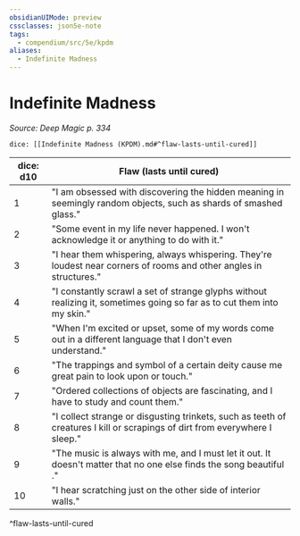 ```yaml
---
obsidianUIMode: preview
cssclasses: json5e-note
tags:
  - compendium/src/5e/kpdm
aliases:
  - Indefinite Madness
---
```

# Indefinite Madness
*Source: Deep Magic p. 334* 

`dice: [[Indefinite Madness (KPDM).md#^flaw-lasts-until-cured]]`

| dice: d10 | Flaw (lasts until cured) |
|-----------|--------------------------|
| 1 | "I am obsessed with discovering the hidden meaning in seemingly random objects, such as shards of smashed glass." |
| 2 | "Some event in my life never happened. I won't acknowledge it or anything to do with it." |
| 3 | "I hear them whispering, always whispering. They're loudest near corners of rooms and other angles in structures." |
| 4 | "I constantly scrawl a set of strange glyphs without realizing it, sometimes going so far as to cut them into my skin." |
| 5 | "When I'm excited or upset, some of my words come out in a different language that I don't even understand." |
| 6 | "The trappings and symbol of a certain deity cause me great pain to look upon or touch." |
| 7 | "Ordered collections of objects are fascinating, and I have to study and count them." |
| 8 | "I collect strange or disgusting trinkets, such as teeth of creatures I kill or scrapings of dirt from everywhere I sleep." |
| 9 | "The music is always with me, and I must let it out. It doesn't matter that no one else finds the song beautiful ." |
| 10 | "I hear scratching just on the other side of interior walls." |
^flaw-lasts-until-cured
